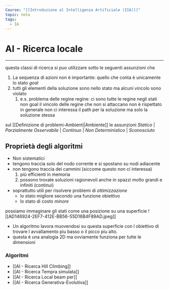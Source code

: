 ```yaml
---
Course: "[[Introduzione al Intelligenza Artificiale (IIA)]]"
topic: nota
tags:
  - IA
---
```


# AI - Ricerca locale
---
questa classi di ricerca si puo utilizzare sotto le seguenti  assunzioni che
1.  La sequenza di azioni non è importante: quello che conta è unicamente lo stato _goal_
2. tutti gli elementi della soluzione sono nello stato ma alcuni vincolo sono violato 
	1. e.s.  problema delle regine regine: ci sono tutte le regine negli stati non goal il vincolo delle regine che non si attaccano non è rispettato
in generale non ci interessa il path per la soluzione ma solo la soluzione stessa

sul [[Definizione di problemi-Ambienti|Ambiente]]  le assunzioni 
  _Statico_ | _Parzialmente Osservabile_ | _Continuo_ | _Non Deterministico_ | _Sconosciuto_
            


## Proprietà degli algoritmi
- Non sistematici
- tengono traccia solo del nodo corrente e si spostano su nodi adiacente
- non tengono traccia dei cammini (siccome questo non ci interessa)
	1. più efficienti in memoria
	2. possono trovate soluzioni ragionevoli anche in spazzi molto grandi e infiniti (continui)
- soprattutto utili per risolvere problemi di _ottimizzazione_ 
	- lo stato migliore secondo una funzione obiettivo
	- lo stato di costo _minore_

possiamo immaginare  gli stati come una posizione su una superficie
![[AD146924-2EF7-412E-BB56-55D16B4F89AD.jpeg]]
- Un algoritmo lavora muovendosi su questa superficie con l obiettivo di trovare l avvallamento piu basso o il picco piu alto.
- questa è una analogia 2D ma ovviamente funziona per tutte le dimensioni 


### Algoritmi
- [[AI - Ricerca Hill Climbing]]
- [[AI - Ricerca Tempra simulata]]
- [[AI - Ricerca Local beam per]]
- [[AI - Ricerca Generativa-Evolutiva]]
